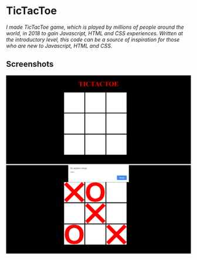 # TicTacToe
*I made TicTacToe game, which is played by millions of people around the world, in 2018 to gain Javascript, HTML and CSS experiences. Written at the introductory level, this code can be a source of inspiration for those who are new to Javascript, HTML and CSS.*

## Screenshots
![Screenshot1](https://github.com/eroldmrclk/TicTacToe/blob/master/images/Screenshot_1.png)
![Screenshot2](https://github.com/eroldmrclk/TicTacToe/blob/master/images/Screenshot_2.png)

